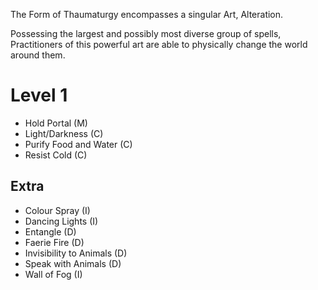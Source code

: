 The Form of Thaumaturgy encompasses a singular Art, Alteration.

Possessing the largest and possibly most diverse group of spells, Practitioners of this powerful art are able to physically change the world around them.

# Level 1

- Hold Portal (M)
- Light/Darkness (C)
- Purify Food and Water (C)
- Resist Cold (C)

## Extra

- Colour Spray (I)
- Dancing Lights (I)
- Entangle (D)
- Faerie Fire (D)
- Invisibility to Animals (D)
- Speak with Animals (D)
- Wall of Fog (I)
